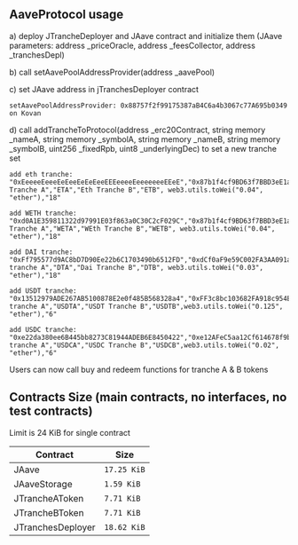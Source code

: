 ## AaveProtocol usage

a) deploy JTrancheDeployer and JAave contract and initialize them (JAave parameters: address _priceOracle, address _feesCollector, address _tranchesDepl)

b) call setAavePoolAddressProvider(address _aavePool)

c) set JAave address in jTranchesDeployer contract

    setAavePoolAddressProvider: 0x88757f2f99175387aB4C6a4b3067c77A695b0349 on Kovan

d) call addTrancheToProtocol(address _erc20Contract, string memory _nameA, string memory _symbolA, 
            string memory _nameB, string memory _symbolB, uint256 _fixedRpb, uint8 _underlyingDec) to set a new tranche set

    add eth tranche: "0xEeeeeEeeeEeEeeEeEeEeeEEEeeeeEeeeeeeeEEeE","0x87b1f4cf9BD63f7BBD3eE1aD04E8F52540349347","Eth Tranche A","ETA","Eth Tranche B","ETB", web3.utils.toWei("0.04", "ether"),"18"

    add WETH tranche: "0xd0A1E359811322d97991E03f863a0C30C2cF029C","0x87b1f4cf9BD63f7BBD3eE1aD04E8F52540349347","WEth Tranche A","WETA","WEth Tranche B","WETB", web3.utils.toWei("0.04", "ether"),"18"

    add DAI tranche: "0xFf795577d9AC8bD7D90Ee22b6C1703490b6512FD","0xdCf0aF9e59C002FA3AA091a46196b37530FD48a8","Dai tranche A","DTA","Dai Tranche B","DTB", web3.utils.toWei("0.03", "ether"),"18"

    add USDT tranche: "0x13512979ADE267AB5100878E2e0f485B568328a4","0xFF3c8bc103682FA918c954E84F5056aB4DD5189d","USDT tranche A","USDTA","USDT Tranche B","USDTB",web3.utils.toWei("0.125", "ether"),"6"

    add USDC tranche: "0xe22da380ee6B445bb8273C81944ADEB6E8450422","0xe12AFeC5aa12Cf614678f9bFeeB98cA9Bb95b5B0","USDC tranche A","USDCA","USDC Tranche B","USDCB",web3.utils.toWei("0.02", "ether"),"6"


Users can now call buy and redeem functions for tranche A & B tokens




## Contracts Size (main contracts, no interfaces, no test contracts)
Limit is 24 KiB for single contract
<table>
    <thead>
      <tr>
        <th>Contract</th>
        <th>Size</th>
      </tr>
    </thead>
    <tbody>
        <tr>
            <td>JAave</td>
            <td><code>17.25 KiB</code></td>
        </tr>
        <tr>
            <td>JAaveStorage</td>
            <td><code>1.59 KiB</code></td>
        </tr>
        <tr>
            <td>JTrancheAToken</td>
            <td><code>7.71 KiB</code></td>
        </tr>
        <tr>
            <td>JTrancheBToken</td>
            <td><code>7.71 KiB</code></td>
        </tr>
        <tr>
            <td>JTranchesDeployer</td>
            <td><code>18.62 KiB</code></td>
        </tr>
    </tbody>
  </table>
